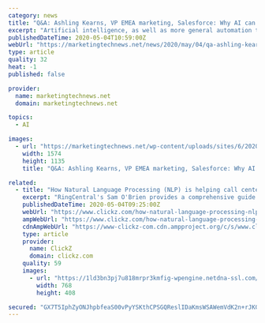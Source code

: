 ```yaml
---
category: news
title: "Q&A: Ashling Kearns, VP EMEA marketing, Salesforce: Why AI can help marketers now"
excerpt: "Artificial intelligence, as well as more general automation technologies, is impacting marketing in a significant way. The promise of getting more analysis done on marketing data – as well as gleaning greater insights from it – is an irresistible one."
publishedDateTime: 2020-05-04T10:59:00Z
webUrl: "https://marketingtechnews.net/news/2020/may/04/qa-ashling-kearns-vp-emea-marketing-salesforce-why-ai-can-help-marketers-now/"
type: article
quality: 32
heat: -1
published: false

provider:
  name: marketingtechnews.net
  domain: marketingtechnews.net

topics:
  - AI

images:
  - url: "https://marketingtechnews.net/wp-content/uploads/sites/6/2020/05/ashling.png"
    width: 1574
    height: 1135
    title: "Q&A: Ashling Kearns, VP EMEA marketing, Salesforce: Why AI can help marketers now"

related:
  - title: "How Natural Language Processing (NLP) is helping call centers get smart"
    excerpt: "RingCentral's Sam O'Brien provides a comprehensive guide to NLP, highlighting its benefits to telemarketing and other marketing analysis uses for it."
    publishedDateTime: 2020-05-04T09:25:00Z
    webUrl: "https://www.clickz.com/how-natural-language-processing-nlp-is-helping-call-centers-get-smart/261352/"
    ampWebUrl: "https://www.clickz.com/how-natural-language-processing-nlp-is-helping-call-centers-get-smart/261352/amp/"
    cdnAmpWebUrl: "https://www-clickz-com.cdn.ampproject.org/c/s/www.clickz.com/how-natural-language-processing-nlp-is-helping-call-centers-get-smart/261352/amp/"
    type: article
    provider:
      name: ClickZ
      domain: clickz.com
    quality: 59
    images:
      - url: "https://1ld3bn3pj7u818mrpr3kmfig-wpengine.netdna-ssl.com/wp-content/uploads/2020/04/2-most-important-attribute-of-customer-experience-e1587726933669.jpg"
        width: 768
        height: 408

secured: "GX7T5IphZyONJhpbfeaS00vPyYSKthCPSGQReslIDaKmsWSAWemVdK2n+rJKGSWXgqoA4j+UZ9ix7Y+52u1N3agIXRFWzxHIVqA3QQfNfrBO5uBjqsbOsZOaxBIABN7gacLvEWVjmypfNzEdsXR4dR84isYNnbnTDDiB2L4fbqdpP1jWWUOsMdlt9NWu9zs1PxnQ4tddbxubF+4q/QNcE1b8lMh7PPpebCPwR5qd4Fck1XKp2ccYcoInPvUryUxSMCkT5o74L9clmsmJBwksnw+qyQfKicBCUVTUX3YUvc3MNKtGKvaWWxtkGEnzJmS8;tHOfOaZc/7rv2GKHt+0oAg=="
---
```


